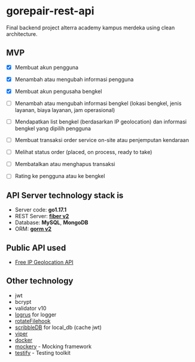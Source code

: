 # gorepair-rest-api

Final backend project alterra academy kampus merdeka using clean architecture.

## MVP

- [x] Membuat akun pengguna

- [x] Menambah atau mengubah informasi pengguna

- [x] Membuat akun pengusaha bengkel

- [ ] Menambah atau mengubah informasi bengkel (lokasi bengkel, jenis layanan, biaya layanan, jam operasional)

- [ ] Mendapatkan list bengkel (berdasarkan IP geolocation) dan informasi bengkel yang dipilih pengguna

- [ ] Membuat transaksi order service on-site atau penjemputan kendaraan

- [ ] Melihat status order (placed, on process, ready to take)

- [ ] Membatalkan atau menghapus transaksi

- [ ] Rating ke pengguna atau ke bengkel

## API Server technology stack is

- Server code: **go1.17.1**
- REST Server: [**fiber v2**](https://docs.gofiber.io/)
- Database: **MySQL**, **MongoDB**
- ORM: [**gorm v2**](https://gorm.io/docs/)

## Public API used

- [Free IP Geolocation API](https://freegeoip.app/)

## Other technology

- jwt
- bcrypt
- validator v10
- [logrus](https://pkg.go.dev/github.com/sirupsen/logrus@v1.8.1#section-readme) for logger
- [rotateFilehook](https://pkg.go.dev/github.com/snowzach/rotatefilehook@v0.0.0-20180327172521-2f64f265f58c#section-readme)
- [scribbleDB](https://github.com/nanobox-io/golang-scribble) for local_db (cache jwt)
- [viper](https://github.com/spf13/viper)
- [docker](https://www.docker.com/)
- [mockery](https://github.com/vektra/mockery) - Mocking framework
- [testify](https://github.com/stretchr/testify) - Testing toolkit
